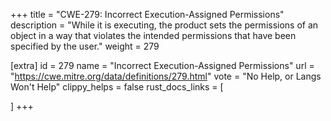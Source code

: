 +++
title = "CWE-279: Incorrect Execution-Assigned Permissions"
description	= "While it is executing, the product sets the permissions of an object in a way that violates the intended permissions that have been specified by the user."
weight = 279

[extra]
id = 279
name = "Incorrect Execution-Assigned Permissions"
url = "https://cwe.mitre.org/data/definitions/279.html"
vote = "No Help, or Langs Won't Help"
clippy_helps = false
rust_docs_links = [
	
]
+++

